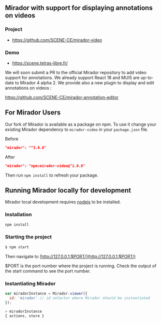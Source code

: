 ## Mirador with support for displaying annotations on videos

### Project
- https://github.com/SCENE-CE/mirador-video

### Demo
- https://scene.tetras-libre.fr/

We will soon submit a PR to the official Mirador repository to add video support for annotations.
We already support React 18 and MUI5 are up-to-date to Mirador 4 alpha 2. We provide also a new plugin to display and edit annotations on videos : 

https://github.com/SCENE-CE/mirador-annotation-editor

## For Mirador Users

Our fork of Mirador is available as a package on npm.
To use it change your existing Mirador dependency to `mirador-video` in your `package.json` file.

Before
```json
"mirador": "^3.0.0"
```

After
```json
"mirador": "npm:mirador-video@^1.0.8"
```

Then run `npm install` to refresh your package.


## Running Mirador locally for development

Mirador local development requires [nodejs](https://nodejs.org/en/download/) to be installed.

### Installation

```sh
npm install
```

### Starting the project

```sh
$ npm start
```

Then navigate to [http://127.0.0.1:$PORT/](http://127.0.0.1:$PORT/)

$PORT is the port number where the project is running. Check the output of the start command to see the port number.

### Instantiating Mirador

```javascript
var miradorInstance = Mirador.viewer({
  id: 'mirador' // id selector where Mirador should be instantiated
});

> miradorInstance
{ actions, store }
```
